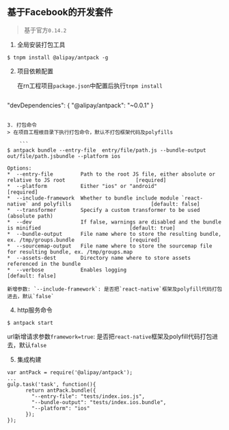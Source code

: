 ## 基于Facebook的开发套件
> 基于官方`0.14.2`

1. 全局安装打包工具
```
$ tnpm install @alipay/antpack -g
```

2. 项目依赖配置

    在rn工程项目`package.json`中配置后执行`tnpm install`
    ```
"devDependencies": {
      "@alipay/antpack": "~0.0.1"
}
```

3. 打包命令
> 在项目工程根目录下执行打包命令，默认不打包框架代码及polyfills

    ```
$ antpack bundle --entry-file  entry/file/path.js --bundle-output out/file/path.jsbundle --platform ios
```
    Options:
    *  --entry-file         Path to the root JS file, either absolute or relative to JS root                       [required]
    *  --platform           Either "ios" or "android"                                                              [required]
    *  --include-framework  Whether to bundle include module `react-native` and polyfills                          [default: false]
    *  --transformer        Specify a custom transformer to be used (absolute path)                                
    *  --dev                If false, warnings are disabled and the bundle is minified                             [default: true]
    *  --bundle-output      File name where to store the resulting bundle, ex. /tmp/groups.bundle                  [required]
    *  --sourcemap-output   File name where to store the sourcemap file for resulting bundle, ex. /tmp/groups.map
    *  --assets-dest        Directory name where to store assets referenced in the bundle
    *  --verbose            Enables logging                                                                        [default: false]
    
    新增参数: `--include-framework`: 是否把`react-native`框架及polyfill代码打包进去，默认`false`

4. http服务命令
```
$ antpack start
```
url新增请求参数`framework=true`: 是否把`react-native`框架及polyfill代码打包进去，默认`false`

5. 集成构建
```
var antPack = require('@alipay/antpack');
...
gulp.task('task', function(){
      return antPack.bundle({
        "--entry-file": "tests/index.ios.js",
        "--bundle-output": "tests/index.ios.bundle",
        "--platform": "ios"
      });
});
```